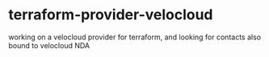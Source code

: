 # terraform-provider-velocloud
working on a velocloud provider for terraform, and looking for contacts also bound to velocloud NDA
